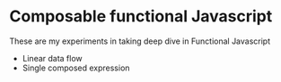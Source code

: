 # Composable functional Javascript

These are my experiments in taking deep dive in Functional Javascript

* Linear data flow
* Single composed expression